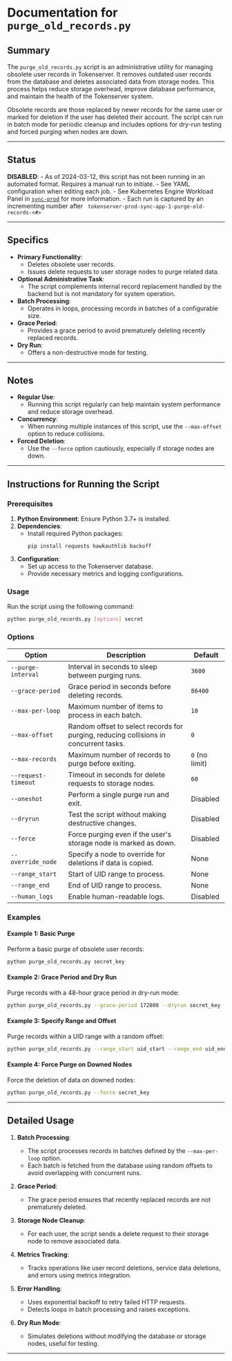 # Documentation for `purge_old_records.py`

## Summary

The `purge_old_records.py` script is an administrative utility for managing obsolete user records in Tokenserver. It removes outdated user records from the database and deletes associated data from storage nodes. This process helps reduce storage overhead, improve database performance, and maintain the health of the Tokenserver system.

Obsolete records are those replaced by newer records for the same user or marked for deletion if the user has deleted their account. The script can run in batch mode for periodic cleanup and includes options for dry-run testing and forced purging when nodes are down.

---

## Status
**DISABLED**:
    - As of 2024-03-12, this script has not been running in an automated format. Requires a manual run to initiate.
    - See YAML configuration when editing each job.
    - See Kubernetes Engine Workload Panel in [`sync-prod`](https://console.cloud.google.com/kubernetes/workload/overview?inv=1&invt=AbmJeQ&project=moz-fx-sync-prod-3f0c) for more information. 
    - Each run is captured by an incrementing number after ` tokenserver-prod-sync-app-1-purge-old-records-<#>`

---

## Specifics

- **Primary Functionality**:
  - Deletes obsolete user records.
  - Issues delete requests to user storage nodes to purge related data.
- **Optional Administrative Task**:
  - The script complements internal record replacement handled by the backend but is not mandatory for system operation.
- **Batch Processing**:
  - Operates in loops, processing records in batches of a configurable size.
- **Grace Period**:
  - Provides a grace period to avoid prematurely deleting recently replaced records.
- **Dry Run**:
  - Offers a non-destructive mode for testing.

---

## Notes
- **Regular Use**:
  - Running this script regularly can help maintain system performance and reduce storage overhead.
- **Concurrency**:
  - When running multiple instances of this script, use the `--max-offset` option to reduce collisions.
- **Forced Deletion**:
  - Use the `--force` option cautiously, especially if storage nodes are down.

---

## Instructions for Running the Script

### Prerequisites

1. **Python Environment**: Ensure Python 3.7+ is installed.
2. **Dependencies**:
   - Install required Python packages:
     ```
     pip install requests hawkauthlib backoff
     ```
3. **Configuration**:
   - Set up access to the Tokenserver database.
   - Provide necessary metrics and logging configurations.

### Usage

Run the script using the following command:
```bash
python purge_old_records.py [options] secret
```


### Options

| Option                  | Description                                                                                     | Default      |
|-------------------------|-------------------------------------------------------------------------------------------------|--------------|
| `--purge-interval`      | Interval in seconds to sleep between purging runs.                                             | `3600`       |
| `--grace-period`        | Grace period in seconds before deleting records.                                               | `86400`      |
| `--max-per-loop`        | Maximum number of items to process in each batch.                                              | `10`         |
| `--max-offset`          | Random offset to select records for purging, reducing collisions in concurrent tasks.           | `0`          |
| `--max-records`         | Maximum number of records to purge before exiting.                                             | `0` (no limit) |
| `--request-timeout`     | Timeout in seconds for delete requests to storage nodes.                                       | `60`         |
| `--oneshot`             | Perform a single purge run and exit.                                                           | Disabled     |
| `--dryrun`              | Test the script without making destructive changes.                                            | Disabled     |
| `--force`               | Force purging even if the user's storage node is marked as down.                               | Disabled     |
| `--override_node`       | Specify a node to override for deletions if data is copied.                                    | None         |
| `--range_start`         | Start of UID range to process.                                                                 | None         |
| `--range_end`           | End of UID range to process.                                                                   | None         |
| `--human_logs`          | Enable human-readable logs.                                                                    | Disabled     |

### Examples

#### Example 1: Basic Purge
Perform a basic purge of obsolete user records:
```bash
python purge_old_records.py secret_key
```
#### Example 2: Grace Period and Dry Run
Purge records with a 48-hour grace period in dry-run mode:
```bash
python purge_old_records.py --grace-period 172800 --dryrun secret_key
```

#### Example 3: Specify Range and Offset
Purge records within a UID range with a random offset:

```bash
python purge_old_records.py --range_start uid_start --range_end uid_end --max-offset 50 secret_key
```

#### Example 4: Force Purge on Downed Nodes
Force the deletion of data on downed nodes:
```bash
python purge_old_records.py --force secret_key
```

---

## Detailed Usage

1. **Batch Processing**:
   - The script processes records in batches defined by the `--max-per-loop` option.
   - Each batch is fetched from the database using random offsets to avoid overlapping with concurrent runs.

2. **Grace Period**:
   - The grace period ensures that recently replaced records are not prematurely deleted.

3. **Storage Node Cleanup**:
   - For each user, the script sends a delete request to their storage node to remove associated data.

4. **Metrics Tracking**:
   - Tracks operations like user record deletions, service data deletions, and errors using metrics integration.

5. **Error Handling**:
   - Uses exponential backoff to retry failed HTTP requests.
   - Detects loops in batch processing and raises exceptions.

6. **Dry Run Mode**:
   - Simulates deletions without modifying the database or storage nodes, useful for testing.

---

